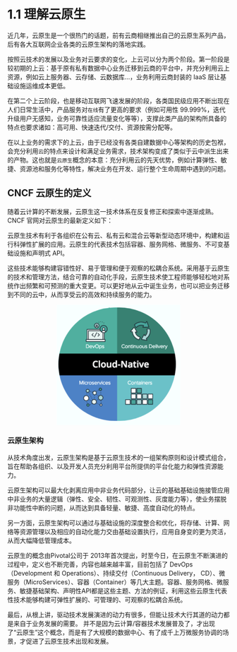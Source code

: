 # 1.1 理解云原生

近几年，云原生是一个很热门的话题，前有云商相继推出自己的云原生系列产品，后有各大互联网企业各类的云原生架构的落地实践。


按照云技术的发展以及业务对云要求的变化，上云可以分为两个阶段。第一阶段是较初期的上云：基于原有私有数据中心业务迁移到云商的平台中，并充分利用云上资源，例如云上服务器、云存储、云数据库...，业务利用云商封装的 IaaS 层让基础设施运维成本更低。

在第二个上云阶段，也是移动互联网飞速发展的阶段，各类国民级应用不断出现在人们日常生活中，产品服务对`在线`有了更高的要求（例如可用性 99.999%，迭代升级用户无感知，业务可靠性适应流量变化等等），支撑此类产品的架构所具备的特点也要求诸如：高可用、快速迭代/交付、资源按需分配等。

在以上业务的需求下的上云，由于已经没有各类自建数据中心等架构的历史包袱，会充分利用`云`的特点来设计和满足业务需求，技术架构变成了类似于云中派生出来的产物。这也就是`云原生`概念的本意：充分利用云的先天优势，例如计算弹性、敏捷、资源池和服务化等特性，解决业务在开发、运行整个生命周期中遇到的问题。


## CNCF 云原生的定义

随着云计算的不断发展，云原生这一技术体系在反复修正和探索中逐渐成熟。CNCF 官网对云原生的最新定义如下：

云原生技术有利于各组织在公有云、私有云和混合云等新型动态环境中，构建和运行科弹性扩展的应用。云原生的代表技术包括容器、服务网格、微服务、不可变基础设施和声明式 API。

这些技术能够构建容错性好、易于管理和便于观察的松耦合系统。采用基于云原生的技术和管理方法，结合可靠的自动化手段，云原生技术使工程师能够轻松地对系统作出频繁和可预测的重大变更。可以更好地从云中诞生业务，也可以把业务迁移到不同的云中，从而享受云的高效和持续服务的能力。


<div  align="center">
	<img src="../assets/cloud-native.png" width = "280"  align=center />
</div>

### 云原生架构

从技术角度出发，云原生架构是基于云原生技术的一组架构原则和设计模式组合，旨在帮助各组织、以及开发人员充分利用平台所提供的平台化能力和弹性资源能力。

云原生架构可以最大化剥离应用中非业务代码部分，让云的基础基础设施接管应用中非业务的大量逻辑（弹性、安全、韧性、可观测性、灰度能力等），使业务摆脱非功能性中断的问题，从而达到具备轻量、敏捷、高度自动化的特点。

另一方面，云原生架构可以通过与基础设施的深度整合和优化，将存储、计算、网络等资源管理以及相应的自动化能力交由基础设置执行，应用自身变的更为灵活，从而大幅降低管理成本。

云原生的概念由Pivotal公司于 2013年首次提出，时至今日，在云原生不断演进的过程中，定义也不断完善，内容也越来越丰富，目前包括了 DevOps （Development 和 Operations）、持续交付（Continuous Delivery， CD）、微服务（MicroServices）、容器（Container）等几大主题。容器、服务网格、微服务、敏捷基础架构、声明性API都是这些主题、方法的例证，利用这些云原生代表性技术能够构建可弹性扩展的、可管理的、可观察的松耦合系统。


最后，从根上讲，驱动技术发展演进的动力有很多，但能让技术大行其道的动力都是来自于业务发展的需要。
并不是因为云计算/容器技术发展普及了，才出现了“云原生”这个概念，而是有了大规模的数据中心、有了成千上万微服务协调的场景，才促进了云原生技术出现和发展。